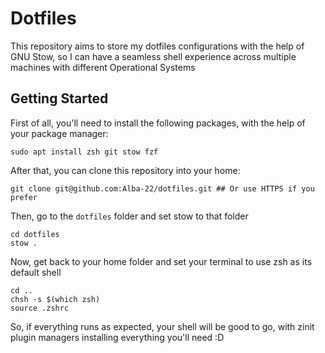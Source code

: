 # Dotfiles
This repository aims to store my dotfiles configurations with the help of GNU Stow, so I can have a seamless shell experience across multiple machines with different Operational Systems

## Getting Started
First of all, you'll need to install the following packages, with the help of your package manager:
```shell
sudo apt install zsh git stow fzf
```

After that, you can clone this repository into your home:
```shell
git clone git@github.com:Alba-22/dotfiles.git ## Or use HTTPS if you prefer
```

Then, go to the `dotfiles` folder and set stow to that folder
```shell
cd dotfiles
stow .
```

Now, get back to your home folder and set your terminal to use zsh as its default shell
```shell
cd ..
chsh -s $(which zsh)
source .zshrc
```

So, if everything runs as expected, your shell will be good to go, with zinit plugin managers installing everything you'll need :D
